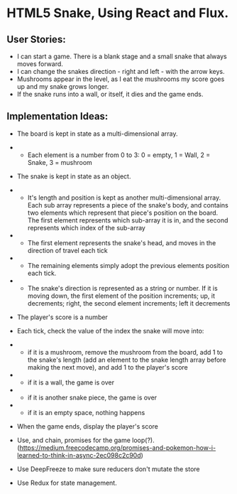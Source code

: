# HTML5 Snake, Using React and Flux.

## User Stories:
- I can start a game. There is a blank stage and a small snake that always moves forward.
- I can change the snakes direction - right and left - with the arrow keys.
- Mushrooms appear in the level, as I eat the mushrooms my score goes up and my snake grows longer.
- If the snake runs into a wall, or itself, it dies and the game ends.

## Implementation Ideas:
- The board is kept in state as a multi-dimensional array. 
- - Each element is a number from 0 to 3: 0 = empty, 1 = Wall, 2 = Snake, 3 = mushroom

- The snake is kept in state as an object. 
- - It's length and position is kept as another multi-dimensional array. Each sub array represents a piece of the snake's body, and
 contains two elements which represent that piece's position on the board. The first element represents which sub-array it is in, and the second
represents which index of the sub-array
- - The first element represents the snake's head, and moves in the direction of travel each tick
- - The remaining elements simply adopt the previous elements position each tick.
- - The snake's direction is represented as a string or number. If it is moving down, the first element of the position increments; up, it decrements;
right, the second element increments; left it decrements

- The player's score is a number

- Each tick, check the value of the index the snake will move into:
- - if it is a mushroom, remove the mushroom from the board, add 1 to the snake's length (add an element to the snake length array before making the next move),
and add 1 to the player's score
- - if it is a wall, the game is over
- - if it is another snake piece, the game is over
- - if it is an empty space, nothing happens

- When the game ends, display the player's score


- Use, and chain, promises for the game loop(?). (https://medium.freecodecamp.org/promises-and-pokemon-how-i-learned-to-think-in-async-2ec098c2c90d)
- Use DeepFreeze to make sure reducers don't mutate the store
- Use Redux for state management.
